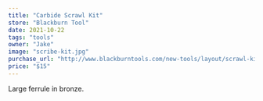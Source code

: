 ```yaml
---
title: "Carbide Scrawl Kit"
store: "Blackburn Tool"
date: 2021-10-22
tags: "tools"
owner: "Jake"
image: "scribe-kit.jpg"
purchase_url: "http://www.blackburntools.com/new-tools/layout/scrawl-kit/index.html"
price: "$15"
---
```


Large ferrule in bronze.
